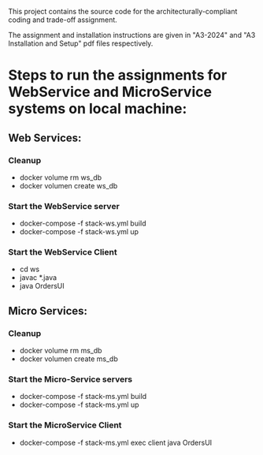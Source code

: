 This project contains the source code for the architecturally-compliant coding and trade-off assignment.

The assignment and installation instructions are given in "A3-2024" and "A3 Installation and Setup" pdf files respectively.

# Steps to run the assignments for WebService and MicroService systems on local machine:

## Web Services:
### Cleanup
* docker volume rm ws_db
* docker volumen create ws_db

### Start the WebService server
* docker-compose -f stack-ws.yml build
* docker-compose -f stack-ws.yml up

### Start the WebService Client
* cd ws
* javac *.java
* java OrdersUI 

## Micro Services:
### Cleanup
* docker volume rm ms_db
* docker volumen create ms_db

### Start the Micro-Service servers
* docker-compose -f stack-ms.yml build
* docker-compose -f stack-ms.yml up

### Start the MicroService Client
* docker-compose -f stack-ms.yml exec client java OrdersUI
